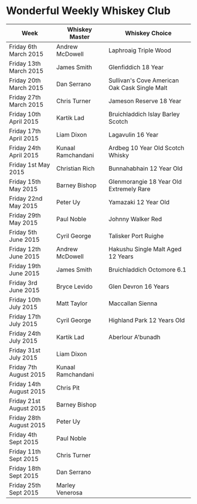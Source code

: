 # Wonderful Weekly Whiskey Club

| Week                  | Whiskey Master    | Whiskey Choice                                |
|-----------------------|-------------------|-----------------------------------------------|
|Friday 6th March 2015  | Andrew McDowell   | Laphroaig Triple Wood                         |
|Friday 13th March 2015 | James Smith       | Glenfiddich 18 Year                           |
|Friday 20th March 2015 | Dan Serrano       | Sullivan's Cove American Oak Cask Single Malt |
|Friday 27th March 2015 | Chris Turner      | Jameson Reserve 18 Year                       |
|Friday 10th April 2015 | Kartik Lad        | Bruichladdich Islay Barley Scotch             |
|Friday 17th April 2015 | Liam Dixon        | Lagavulin 16 Year                             |
|Friday 24th April 2015 | Kunaal Ramchandani| Ardbeg 10 Year Old Scotch Whisky              |    
|Friday 1st May 2015    | Christian Rich    | Bunnahabhain  12 Year Old                     |   
|Friday 15th May 2015   | Barney Bishop     | Glenmorangie 18 Year Old Extremely Rare       |  
|Friday 22nd May 2015   | Peter Uy          | Yamazaki 12 Year Old                          | 
|Friday 29th May 2015   | Paul Noble        | Johnny Walker Red                             |
|Friday 5th June 2015   | Cyril George      | Talisker Port Ruighe                          | 
|Friday 12th June 2015  | Andrew McDowell   | Hakushu Single Malt Aged 12 Years             | 
|Friday 19th June 2015  | James Smith       | Bruichladdich Octomore 6.1                    | 
|Friday 3rd June 2015   | Bryce Levido      | Glen Devron 16 Years                          |
|Friday 10th July 2015  | Matt Taylor       | Maccallan Sienna                              |
|Friday 17th July 2015  | Cyril George      | Highland Park 12 Years Old                    |
|Friday 24th July 2015  | Kartik Lad        | Aberlour A'bunadh                             |
|Friday 31st July 2015  | Liam Dixon        |                                               |
|Friday 7th August 2015 | Kunaal Ramchandani|                                               |    
|Friday 14th August 2015| Chris Pit         |                                               |   
|Friday 21st August 2015| Barney Bishop     |                                               |  
|Friday 28th August 2015| Peter Uy          |                                               | 
|Friday 4th Sept 2015   | Paul Noble        |                                               |
|Friday 11th Sept 2015  | Chris Turner      |                                               | 
|Friday 18th Sept 2015  | Dan Serrano       |                                               |
|Friday 25th Sept 2015  | Marley Venerosa   |                                               |
